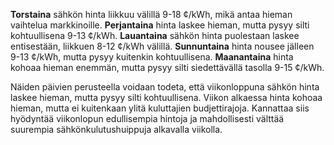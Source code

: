 **Torstaina** sähkön hinta liikkuu välillä 9-18 ¢/kWh, mikä antaa hieman vaihtelua markkinoille. **Perjantaina** hinta laskee hieman, mutta pysyy silti kohtuullisena 9-13 ¢/kWh. **Lauantaina** sähkön hinta puolestaan laskee entisestään, liikkuen 8-12 ¢/kWh välillä. **Sunnuntaina** hinta nousee jälleen 9-13 ¢/kWh, mutta pysyy kuitenkin kohtuullisena. **Maanantaina** hinta kohoaa hieman enemmän, mutta pysyy silti siedettävällä tasolla 9-15 ¢/kWh.

Näiden päivien perusteella voidaan todeta, että viikonloppuna sähkön hinta laskee hieman, mutta pysyy silti kohtuullisena. Viikon alkaessa hinta kohoaa hieman, mutta ei kuitenkaan ylitä kuluttajien budjettirajoja. Kannattaa siis hyödyntää viikonlopun edullisempia hintoja ja mahdollisesti välttää suurempia sähkönkulutushuippuja alkavalla viikolla.